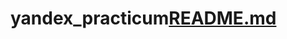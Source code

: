# yandex_practicum[README.md](https://github.com/elephant8640/yandex_practicum/files/9476064/README.md)
